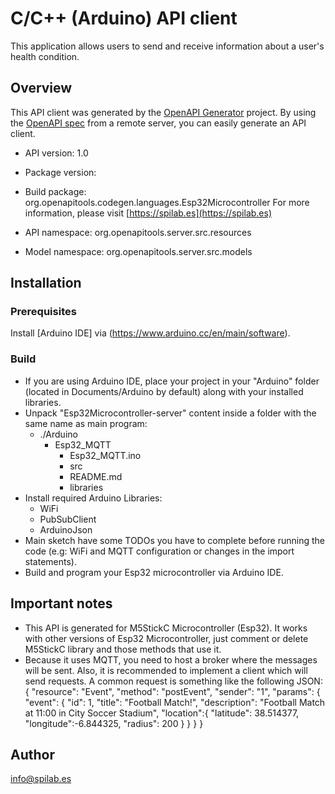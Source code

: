 # C/C++ (Arduino) API client

This application allows users to send and receive information about a user's health condition.

## Overview
This API client was generated by the [OpenAPI Generator](https://openapi-generator.tech) project. By using the [OpenAPI spec](https://openapis.org) from a remote server, you can easily generate an API client.

- API version: 1.0
- Package version: 
- Build package: org.openapitools.codegen.languages.Esp32Microcontroller
For more information, please visit [https://spilab.es](https://spilab.es)

- API namespace: org.openapitools.server.src.resources
- Model namespace: org.openapitools.server.src.models

## Installation

### Prerequisites

Install [Arduino IDE] via (https://www.arduino.cc/en/main/software).

### Build

- If you are using Arduino IDE, place your project in your "Arduino" folder (located in Documents/Arduino by default) along with your installed libraries.
- Unpack "Esp32Microcontroller-server" content inside a folder with the same name as main program:
    - ./Arduino
        - Esp32_MQTT
            - Esp32_MQTT.ino
            - src
            - README.md
            - libraries
- Install required Arduino Libraries:
    - WiFi
    - PubSubClient
    - ArduinoJson
- Main sketch have some TODOs you have to complete before running the code (e.g: WiFi and MQTT configuration or changes in the import statements).
- Build and program your Esp32 microcontroller via Arduino IDE.

## Important notes

- This API is generated for M5StickC Microcontroller (Esp32). It works with other versions of Esp32 Microcontroller, just comment or delete M5StickC library and those methods that use it.
- Because it uses MQTT, you need to host a broker where the messages will be sent. Also, it is recommended to implement a client which will send requests.
    A common request is something like the following JSON:
        {
        "resource": "Event",
            "method": "postEvent",
            "sender": "1",
            "params": {
                "event": {
                "id": 1,
                "title": "Football Match!",
                "description": "Football Match at 11:00 in City Soccer Stadium",
                    "location":{
                        "latitude": 38.514377,
                        "longitude":-6.844325,
                        "radius": 200
                    }
                }
            }
        }

## Author

info@spilab.es

